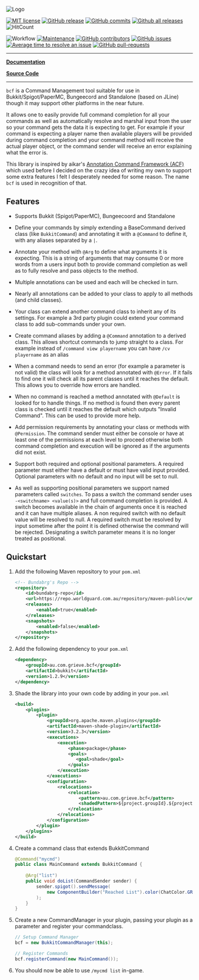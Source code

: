 ![Logo](docs/img/title.png)

[![MIT license](https://img.shields.io/badge/License-MIT-blue.svg)](https://lbesson.mit-license.org/)
[![GitHub release](https://img.shields.io/github/release/Bundabrg/bcf)](https://GitHub.com/Bundabrg/bcf/releases/)
[![GitHub commits](https://img.shields.io/github/commits-since/Bundabrg/bcf/latest)](https://GitHub.com/Bundabrg/bcf/commit/)
[![Github all releases](https://img.shields.io/github/downloads/Bundabrg/bcf/total.svg)](https://GitHub.com/Bundabrg/bcf/releases/)
![HitCount](http://hits.dwyl.com/bundabrg/portalnetwork.svg)

![Workflow](https://github.com/bundabrg/bcf/workflows/build/badge.svg)
[![Maintenance](https://img.shields.io/badge/Maintained%3F-yes-green.svg)](https://GitHub.com/Bundabrg/bcf/graphs/commit-activity)
[![GitHub contributors](https://img.shields.io/github/contributors/Bundabrg/bcf)](https://GitHub.com/Bundabrg/bcf/graphs/contributors/)
[![GitHub issues](https://img.shields.io/github/issues/Bundabrg/bcf)](https://GitHub.com/Bundabrg/bcf/issues/)
[![Average time to resolve an issue](http://isitmaintained.com/badge/resolution/Bundabrg/bcf.svg)](http://isitmaintained.com/project/Bundabrg/bcf "Average time to resolve an issue")
[![GitHub pull-requests](https://img.shields.io/github/issues-pr/Bundabrg/bcf)](https://GitHub.com/Bundabrg/bcf/pull/)
 

---

[**Documentation**](https://bundabrg.github.io/bcf/)

[**Source Code**](https://github.com/bundabrg/bcf/)

---

`bcf` is a Command Management tool suitable for use in Bukkit/Spigot/PaperMC, Bungeecord and Standalone (based on JLine) though it may support other platforms 
in the near future.

It allows one to easily provide full command completion for all your commands as
well as automatically resolve and marshal input from the user so your command
gets the data it is expecting to get. For example if your command is expecting a player
name then available players will be provided during command completion and your command 
method will receive the actual player object, or the command sender will receive an error
explaining what the error is.

This library is inspired by aikar's [Annotation Command Framework (ACF)](https://github.com/aikar/commands) which used
before I decided on the crazy idea of writing my own to support some extra
features I felt I desperately needed for some reason. The name `bcf` is used in recognition of that.


## Features

* Supports Bukkit (Spigot/PaperMC), Bungeecoord and Standalone

* Define your commands by simply extending a BaseCommand derived class (like `BukkitCommand`) and annotating it with
a `@Command` to define it, with any aliases separated by a `|`.

* Annotate your method with `@Arg` to define what arguments it is expecting. This is a string of arguments that may
consume 0 or more words from a users input both to provide command completion as well as to fully resolve and pass 
objects to the method.

* Multiple annotations can be used and each will be checked in turn.

* Nearly all annotations can be added to your class to apply to all methods (and child classes). 
        
* Your class can extend another command class to inherit any of its settings. For example a 3rd party
plugin could extend your command class to add sub-commands under your own.

* Create command aliases by adding a `@Command` annotation to a derived class. This allows shortcut commands to jump
straight to a class. For example instead of `/command view playername` you can have `/cv playername`
as an alias

* When a command needs to send an error (for example a parameter is not valid) the class will look for a method
annotated with `@Error`.  If it fails to find one it will check all its parent classes until it reaches the default. This
allows you to override how errors are handled.

* When no command is reached a method annotated with `@Default` is looked for to handle things.  If no method is found
then every parent class is checked until it reaches the default which outputs "Invalid Command".  This can be used to
provide more help.

* Add permission requirements by annotating your class or methods with `@Permission`. The command sender must either be
console or have at least one of the permissions at each level to proceed otherwise both command completion and execution
will be ignored as if the arguments did not exist.

* Support both required and optional positional parameters.  A required parameter must either have a default or
must have valid input provided. Optional parameters with no default and no input will be set to null.

* As well as supporting positional parameters we support named parameters called `switches`.  To pass a switch the 
command sender uses `-<switchname> <value(s)>` and full command completion is provided.  A switch becomes available in the
chain of arguments once it is reached and it can have multiple aliases.  A non required switch with no default value
will be resolved to null. A required switch must be resolved by input sometime after the point it is defined otherwise
the command will be rejected.  Designating a switch parameter means it is no longer treated as positional.

## Quickstart

1. Add the following Maven repository to your `pom.xml`
    ```xml
    <!-- Bundabrg's Repo -->
    <repository>
        <id>bundabrg-repo</id>
        <url>https://repo.worldguard.com.au/repository/maven-public</url>
        <releases>
            <enabled>true</enabled>
        </releases>
        <snapshots>
            <enabled>false</enabled>
        </snapshots>
    </repository>   
    ```
   
2. Add the following dependency to your `pom.xml`
    ```xml
    <dependency>
        <groupId>au.com.grieve.bcf</groupId>
        <artifactId>bukkit</artifactId>
        <version>1.2.9</version>
    </dependency>
    ```
   
3. Shade the library into your own code by adding in your `pom.xml`
    
    ```xml
    <build>
        <plugins>
            <plugin>
                <groupId>org.apache.maven.plugins</groupId>
                <artifactId>maven-shade-plugin</artifactId>
                <version>3.2.3</version>
                <executions>
                    <execution>
                        <phase>package</phase>
                        <goals>
                           <goal>shade</goal>
                        </goals>
                    </execution>
                </executions>
                <configuration>
                    <relocations>
                        <relocation>
                            <pattern>au.com.grieve.bcf</pattern>
                            <shadedPattern>${project.groupId}.${project.artifactId}.bcf</shadedPattern>
                        </relocation>
                    </relocations>
                </configuration>
            </plugin>
        </plugins>
    </build>
    ```
   
4. Create a command class that extends BukkitCommand
    
    ```java
    @Command("mycmd")
    public class MainCommand extends BukkitCommand {
       
        @Arg("list")
        public void doList(CommandSender sender) {
            sender.spigot().sendMessage(
                new ComponentBuilder("Reached List").color(ChatColor.GREEN).create()
            );
        }
    }
    ```
   
5. Create a new CommandManager in your plugin, passing your plugin as a parameter and register your commandclass.

    ```java
    // Setup Command Manager
    bcf = new BukkitCommandManager(this);
    
    // Register Commands
    bcf.registerCommand(new MainCommand());
    ```
   
6. You should now be able to use `/mycmd list` in-game.
